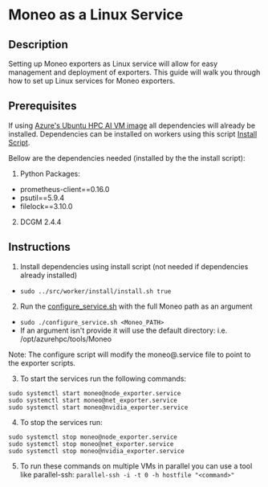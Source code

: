 Moneo as a Linux Service
=====
Description
-----
Setting up Moneo exporters as Linux service will allow for easy management and deployment of exporters.
This guide will walk you through how to set up Linux services for Moneo exporters.

Prerequisites
-----
If using [Azure's Ubuntu HPC AI VM image](https://ms.portal.azure.com/#view/Microsoft_Azure_Marketplace/GalleryItemDetailsBladeNopdl/id/microsoft-dsvm.ubuntu-hpc/selectionMode~/false/resourceGroupId//resourceGroupLocation//dontDiscardJourney~/false/selectedMenuId/home/launchingContext~/%7B%22galleryItemId%22%3A%22microsoft-dsvm.ubuntu-hpc2004%22%2C%22source%22%3A%5B%22GalleryFeaturedMenuItemPart%22%2C%22VirtualizedTileDetails%22%5D%2C%22menuItemId%22%3A%22home%22%2C%22subMenuItemId%22%3A%22Search%20results%22%2C%22telemetryId%22%3A%2262513c30-f61d-4cd6-905f-78a3b6869651%22%7D/searchTelemetryId/faaf2f52-2750-4243-b9a1-19f43797cbd3/isLiteSearchFlowEnabled~/false) all dependencies will already be installed. Dependencies can be installed on workers using this script [Install Script](../src/worker/install/install.sh).

Bellow are the dependencies needed (installed by the the install script):
1. Python Packages:
  - prometheus-client==0.16.0
  - psutil==5.9.4
  - filelock==3.10.0
2. DCGM 2.4.4

Instructions
-----
1. Install dependencies using install script (not needed if dependencies already installed)
  - ```sudo ../src/worker/install/install.sh true```
2. Run the [configure_service.sh](./configure_service.sh) with the full Moneo path as an argument
  - ```sudo ./configure_service.sh <Moneo_PATH>```
  - If an argument isn't provide it will use the default directory: i.e. /opt/azurehpc/tools/Moneo

Note: The configure script will modify the moneo@.service file to point to the exporter scripts.

3. To start the services run the following commands:
```
sudo systemctl start moneo@node_exporter.service
sudo systemctl start moneo@net_exporter.service
sudo systemctl start moneo@nvidia_exporter.service
```
4. To stop the services run:
```
sudo systemctl stop moneo@node_exporter.service
sudo systemctl stop moneo@net_exporter.service
sudo systemctl stop moneo@nvidia_exporter.service
```
5. To run these commands on multiple VMs in parallel you can use a tool like parallel-ssh:
```parallel-ssh -i -t 0 -h hostfile "<command>"```
